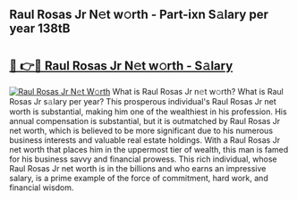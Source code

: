 ## Raul Rosas Jr N𝚎t w𝚘rth - Part-ixn S𝚊lary per year 138tB

# <h2><a href="http://gc4wrtn.nevu.top/?p=Raul+Rosas+Jr">🔗 👉🔴 Raul Rosas Jr N𝚎t w𝚘rth - S𝚊lary</a></h2>

[![Raul Rosas Jr N𝚎t W𝚘rth](https://i.imgur.com/Oavwk0R.jpeg)](http://gc4wrtn.nevu.top/?p=Raul+Rosas+Jr)
What is Raul Rosas Jr n𝚎t w𝚘rth? What is Raul Rosas Jr s𝚊lary per year?
This prosperous individual's Raul Rosas Jr net worth is substantial, making him one of the wealthiest in his profession. His annual compensation is substantial, but it is outmatched by Raul Rosas Jr net worth, which is believed to be more significant due to his numerous business interests and valuable real estate holdings. With a Raul Rosas Jr net worth that places him in the uppermost tier of wealth, this man is famed for his business savvy and financial prowess. This rich individual, whose Raul Rosas Jr net worth is in the billions and who earns an impressive salary, is a prime example of the force of commitment, hard work, and financial wisdom.
